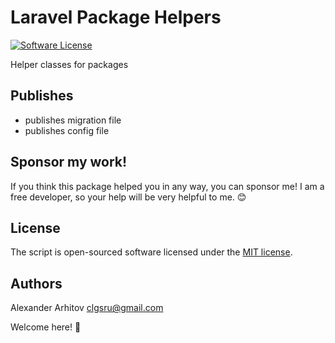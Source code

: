 Laravel Package Helpers
==============

[![Software License][ico-license]][link-license]

Helper classes for packages

## Publishes
- publishes migration file
- publishes config file

## Sponsor my work!
If you think this package helped you in any way, you can sponsor me! I am a free developer, so your help will be very helpful to me. :blush:

## License

The script is open-sourced software licensed under the [MIT license][link-license].

## Authors
Alexander Arhitov [clgsru@gmail.com](mailto:clgsru@gmail.com)

Welcome here! :metal:

[ico-license]: https://img.shields.io/badge/license-MIT-brightgreen.svg
[link-license]: LICENSE